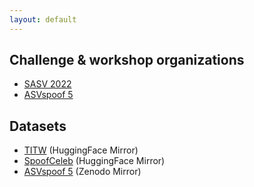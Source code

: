 ```yaml
---
layout: default
---
```


## Challenge & workshop organizations
- [SASV 2022](https://sasv-challenge.github.io/)
- [ASVspoof 5](https://www.asvspoof.org/workshop2024)

## Datasets

- [TITW](https://jungjee.github.io/titw) (HuggingFace Mirror)
- [SpoofCeleb](https://jungjee.github.io/spoofceleb) (HuggingFace Mirror)
- [ASVspoof 5](https://zenodo.org/records/14498691) (Zenodo Mirror)

